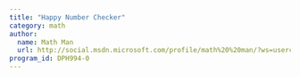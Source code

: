 ```yaml
---
title: "Happy Number Checker"
category: math
author:
  name: Math Man
  url: http://social.msdn.microsoft.com/profile/math%20%20man/?ws=usercard-mini
program_id: DPH994-0
---
```

